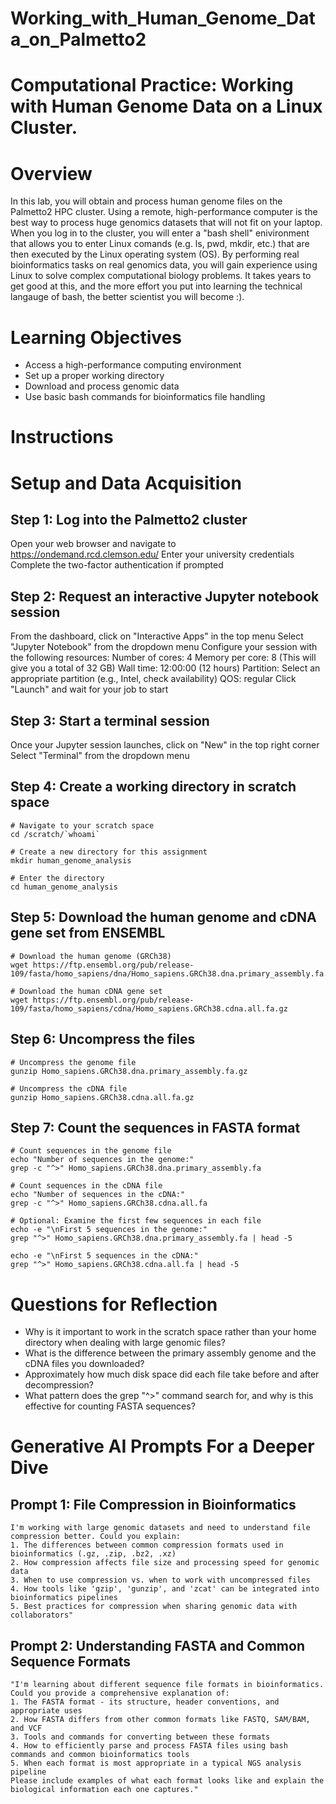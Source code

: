 # Working_with_Human_Genome_Data_on_Palmetto2

# Computational Practice: Working with Human Genome Data on a Linux Cluster.

# Overview
In this lab, you will obtain and process human genome files on the Palmetto2 HPC cluster.  Using a remote, high-performance computer is the best way to process huge genomics datasets that will not fit on your laptop.  When you log in to the cluster, you will enter a "bash shell" enivironment that allows you to enter Linux comands (e.g. ls, pwd, mkdir, etc.) that are then executed by the Linux operating system (OS).  By performing real bioinformatics tasks on real genomics data, you will gain experience using Linux to solve complex computational biology problems.  It takes years to get good at this, and the more effort you put into learning the technical langauge of bash, the better scientist you will become :).  

# Learning Objectives
* Access a high-performance computing environment
* Set up a proper working directory
* Download and process genomic data
* Use basic bash commands for bioinformatics file handling

# Instructions

# Setup and Data Acquisition

## Step 1: Log into the Palmetto2 cluster
Open your web browser and navigate to https://ondemand.rcd.clemson.edu/
Enter your university credentials
Complete the two-factor authentication if prompted

## Step 2: Request an interactive Jupyter notebook session
From the dashboard, click on "Interactive Apps" in the top menu
Select "Jupyter Notebook" from the dropdown menu
Configure your session with the following resources:
Number of cores: 4
Memory per core: 8 (This will give you a total of 32 GB)
Wall time: 12:00:00 (12 hours)
Partition: Select an appropriate partition (e.g., Intel, check availability)
QOS: regular
Click "Launch" and wait for your job to start

## Step 3: Start a terminal session
Once your Jupyter session launches, click on "New" in the top right corner
Select "Terminal" from the dropdown menu

## Step 4: Create a working directory in scratch space
```
# Navigate to your scratch space
cd /scratch/`whoami`

# Create a new directory for this assignment
mkdir human_genome_analysis

# Enter the directory
cd human_genome_analysis
```

## Step 5: Download the human genome and cDNA gene set from ENSEMBL

```
# Download the human genome (GRCh38)
wget https://ftp.ensembl.org/pub/release-109/fasta/homo_sapiens/dna/Homo_sapiens.GRCh38.dna.primary_assembly.fa.gz

# Download the human cDNA gene set
wget https://ftp.ensembl.org/pub/release-109/fasta/homo_sapiens/cdna/Homo_sapiens.GRCh38.cdna.all.fa.gz
```

## Step 6: Uncompress the files
```
# Uncompress the genome file
gunzip Homo_sapiens.GRCh38.dna.primary_assembly.fa.gz

# Uncompress the cDNA file
gunzip Homo_sapiens.GRCh38.cdna.all.fa.gz
```

## Step 7: Count the sequences in FASTA format
```
# Count sequences in the genome file
echo "Number of sequences in the genome:"
grep -c "^>" Homo_sapiens.GRCh38.dna.primary_assembly.fa

# Count sequences in the cDNA file
echo "Number of sequences in the cDNA:"
grep -c "^>" Homo_sapiens.GRCh38.cdna.all.fa

# Optional: Examine the first few sequences in each file
echo -e "\nFirst 5 sequences in the genome:"
grep "^>" Homo_sapiens.GRCh38.dna.primary_assembly.fa | head -5

echo -e "\nFirst 5 sequences in the cDNA:"
grep "^>" Homo_sapiens.GRCh38.cdna.all.fa | head -5
```
# Questions for Reflection
* Why is it important to work in the scratch space rather than your home directory when dealing with large genomic files?
* What is the difference between the primary assembly genome and the cDNA files you downloaded?
* Approximately how much disk space did each file take before and after decompression?
* What pattern does the grep "^>" command search for, and why is this effective for counting FASTA sequences?

# Generative AI Prompts For a Deeper Dive
## Prompt 1: File Compression in Bioinformatics
```
I'm working with large genomic datasets and need to understand file compression better. Could you explain:
1. The differences between common compression formats used in bioinformatics (.gz, .zip, .bz2, .xz)
2. How compression affects file size and processing speed for genomic data
3. When to use compression vs. when to work with uncompressed files
4. How tools like 'gzip', 'gunzip', and 'zcat' can be integrated into bioinformatics pipelines
5. Best practices for compression when sharing genomic data with collaborators"
```

## Prompt 2: Understanding FASTA and Common Sequence Formats
```
"I'm learning about different sequence file formats in bioinformatics. Could you provide a comprehensive explanation of:
1. The FASTA format - its structure, header conventions, and appropriate uses
2. How FASTA differs from other common formats like FASTQ, SAM/BAM, and VCF
3. Tools and commands for converting between these formats
4. How to efficiently parse and process FASTA files using bash commands and common bioinformatics tools
5. When each format is most appropriate in a typical NGS analysis pipeline
Please include examples of what each format looks like and explain the biological information each one captures."
```
